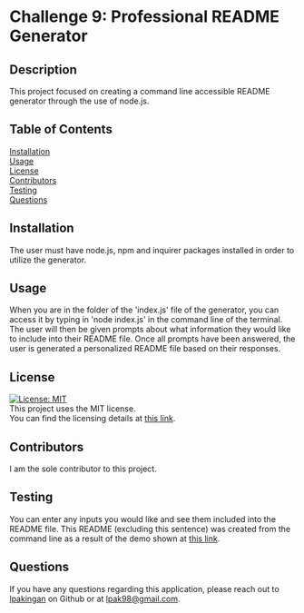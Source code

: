 # Challenge 9: Professional README Generator

  ## Description
  This project focused on creating a command line accessible README generator through the use of node.js.

  ## Table of Contents
  [Installation](#installation)\
  [Usage](#usage)\
  [License](#license)\
  [Contributors](#contributors)\
  [Testing](#testing)\
  [Questions](#questions)

  ## Installation <a name ='installation'></a>
  The user must have node.js, npm and inquirer packages installed in order to utilize the generator.

  ## Usage <a name ='usage'></a>
  When you are in the folder of the 'index.js' file of the generator, you can access it by typing in 'node index.js' in the command line of the terminal. The user will then be given prompts about what information they would like to include into their README file. Once all prompts have been answered, the user is generated a personalized README file based on their responses.

  ## License <a name ='license'></a>
  [![License: MIT](https://img.shields.io/badge/License-MIT-yellow.svg)](https://opensource.org/licenses/MIT)\
  This project uses the MIT license.\
  You can find the licensing details at [this link](https://opensource.org/license/mit/).

  ## Contributors <a name ='contributors'></a>
  I am the sole contributor to this project.

  ## Testing <a name ='testing'></a>
  You can enter any inputs you would like and see them included into the README file. This README (excluding this sentence) was created from the command line as a result of the demo shown at [this link](https://youtu.be/FNtpNmgsDXo).

  ## Questions <a name ='questions'></a>
  If you have any questions regarding this application, please reach out to [lpakingan](https://github.com/lpakingan) on Github or at lpak98@gmail.com.
